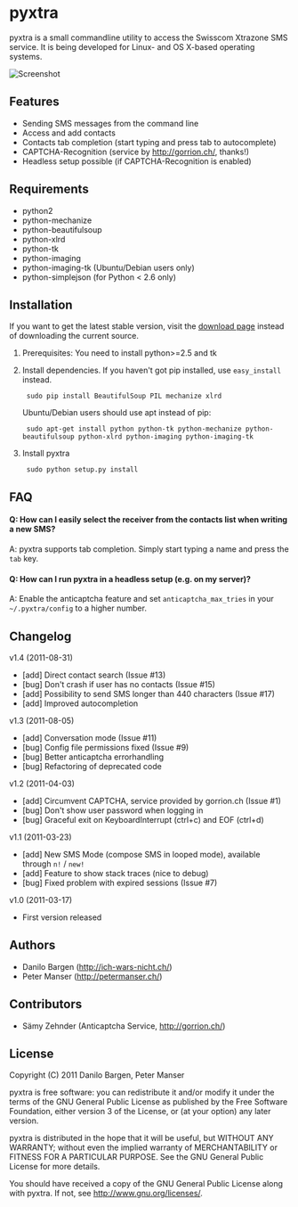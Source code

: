 pyxtra
======

pyxtra is a small commandline utility to access the Swisscom Xtrazone SMS service. It is being developed for Linux- and OS X-based operating systems.

![Screenshot](https://github.com/gwrtheyrn/pyxtra/raw/master/screenshot.png)


Features
--------

- Sending SMS messages from the command line
- Access and add contacts
- Contacts tab completion (start typing and press tab to autocomplete)
- CAPTCHA-Recognition (service by http://gorrion.ch/, thanks!)
- Headless setup possible (if CAPTCHA-Recognition is enabled)


Requirements
------------

- python2
- python-mechanize
- python-beautifulsoup
- python-xlrd
- python-tk
- python-imaging
- python-imaging-tk (Ubuntu/Debian users only)
- python-simplejson (for Python < 2.6 only)


Installation
------------

If you want to get the latest stable version, visit the [download page](https://github.com/gwrtheyrn/pyxtra/downloads) instead of downloading the current source.

1. Prerequisites: You need to install python>=2.5 and tk

2. Install dependencies. If you haven't got pip installed, use `easy_install` instead.

        sudo pip install BeautifulSoup PIL mechanize xlrd

    Ubuntu/Debian users should use apt instead of pip:

        sudo apt-get install python python-tk python-mechanize python-beautifulsoup python-xlrd python-imaging python-imaging-tk

3. Install pyxtra

        sudo python setup.py install


FAQ
---

#### Q: How can I easily select the receiver from the contacts list when writing a new SMS?
A: pyxtra supports tab completion. Simply start typing a name and press the `tab` key.

#### Q: How can I run pyxtra in a headless setup (e.g. on my server)?
A: Enable the anticaptcha feature and set `anticaptcha_max_tries` in your `~/.pyxtra/config` to a higher number.


Changelog
---------

v1.4 (2011-08-31)

- [add] Direct contact search (Issue #13)
- [bug] Don't crash if user has no contacts (Issue #15)
- [add] Possibility to send SMS longer than 440 characters (Issue #17)
- [add] Improved autocompletion

v1.3 (2011-08-05)

- [add] Conversation mode (Issue #11)
- [bug] Config file permissions fixed (Issue #9)
- [bug] Better anticaptcha errorhandling
- [bug] Refactoring of deprecated code

v1.2 (2011-04-03)

- [add] Circumvent CAPTCHA, service provided by gorrion.ch (Issue #1)
- [bug] Don't show user password when logging in
- [bug] Graceful exit on KeyboardInterrupt (ctrl+c) and EOF (ctrl+d)

v1.1 (2011-03-23)

- [add] New SMS Mode (compose SMS in looped mode), available through `n!` / `new!`
- [add] Feature to show stack traces (nice to debug)
- [bug] Fixed problem with expired sessions (Issue #7)

v1.0 (2011-03-17)

- First version released


Authors
-------

- Danilo Bargen (http://ich-wars-nicht.ch/)
- Peter Manser (http://petermanser.ch/)


Contributors
------------

- Sämy Zehnder (Anticaptcha Service, http://gorrion.ch/)


License
-------

Copyright (C) 2011 Danilo Bargen, Peter Manser

pyxtra is free software: you can redistribute it and/or modify
it under the terms of the GNU General Public License as published by
the Free Software Foundation, either version 3 of the License, or
(at your option) any later version.

pyxtra is distributed in the hope that it will be useful,
but WITHOUT ANY WARRANTY; without even the implied warranty of
MERCHANTABILITY or FITNESS FOR A PARTICULAR PURPOSE. See the
GNU General Public License for more details.

You should have received a copy of the GNU General Public License
along with pyxtra. If not, see http://www.gnu.org/licenses/.
